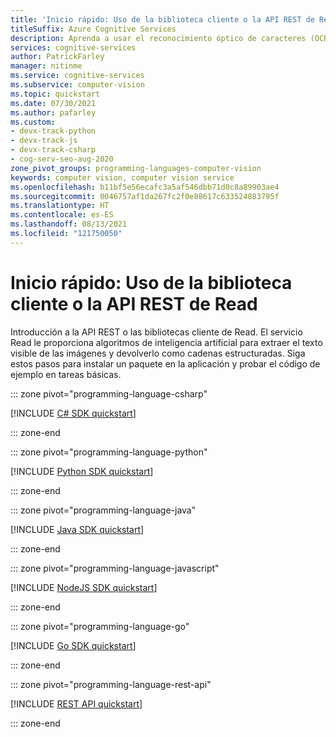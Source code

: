 ```yaml
---
title: 'Inicio rápido: Uso de la biblioteca cliente o la API REST de Read'
titleSuffix: Azure Cognitive Services
description: Aprenda a usar el reconocimiento óptico de caracteres (OCR) en su aplicación mediante una biblioteca cliente nativa en el idioma que prefiera.
services: cognitive-services
author: PatrickFarley
manager: nitinme
ms.service: cognitive-services
ms.subservice: computer-vision
ms.topic: quickstart
ms.date: 07/30/2021
ms.author: pafarley
ms.custom:
- devx-track-python
- devx-track-js
- devx-track-csharp
- cog-serv-seo-aug-2020
zone_pivot_groups: programming-languages-computer-vision
keywords: computer vision, computer vision service
ms.openlocfilehash: b11bf5e56ecafc3a5af546dbb71d0c8a89903ae4
ms.sourcegitcommit: 0046757af1da267fc2f0e88617c633524883795f
ms.translationtype: HT
ms.contentlocale: es-ES
ms.lasthandoff: 08/13/2021
ms.locfileid: "121750050"
---
```

# <a name="quickstart-use-the-read-client-library-or-rest-api"></a>Inicio rápido: Uso de la biblioteca cliente o la API REST de Read

Introducción a la API REST o las bibliotecas cliente de Read. El servicio Read le proporciona algoritmos de inteligencia artificial para extraer el texto visible de las imágenes y devolverlo como cadenas estructuradas. Siga estos pasos para instalar un paquete en la aplicación y probar el código de ejemplo en tareas básicas.



::: zone pivot="programming-language-csharp"

[!INCLUDE [C# SDK quickstart](../includes/quickstarts-sdk/csharp-sdk.md)]

::: zone-end

::: zone pivot="programming-language-python"

[!INCLUDE [Python SDK quickstart](../includes/quickstarts-sdk/python-sdk.md)]

::: zone-end

::: zone pivot="programming-language-java"

[!INCLUDE [Java SDK quickstart](../includes/quickstarts-sdk/java-sdk.md)]

::: zone-end

::: zone pivot="programming-language-javascript"

[!INCLUDE [NodeJS SDK quickstart](../includes/quickstarts-sdk/node-sdk.md)]

::: zone-end

::: zone pivot="programming-language-go"

[!INCLUDE [Go SDK quickstart](../includes/quickstarts-sdk/go-sdk.md)]

::: zone-end

::: zone pivot="programming-language-rest-api"

[!INCLUDE [REST API quickstart](../includes/curl-quickstart.md)]

::: zone-end
